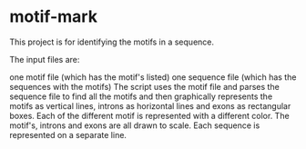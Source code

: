 # motif-mark
This project is for identifying the motifs in a sequence.

The input files are:

one motif file (which has the motif's listed)
one sequence file (which has the sequences with the motifs)
The script uses the motif file and parses the sequence file to find all the motifs and then graphically represents the motifs as vertical lines, introns as horizontal lines and exons as rectangular boxes. Each of the different motif is represented with a different color. The motif's, introns and exons are all drawn to scale. Each sequence is represented on a separate line. 
